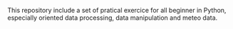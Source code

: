 This repository include a set of pratical exercice for all beginner in Python, especially oriented data processing, data manipulation and meteo data.
